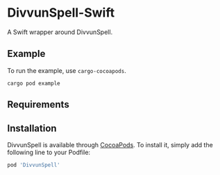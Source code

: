 # DivvunSpell-Swift

A Swift wrapper around DivvunSpell.

## Example

To run the example, use `cargo-cocoapods`.

```
cargo pod example
```

## Requirements

## Installation

DivvunSpell is available through [CocoaPods](https://cocoapods.org). To install
it, simply add the following line to your Podfile:

```ruby
pod 'DivvunSpell'
```
